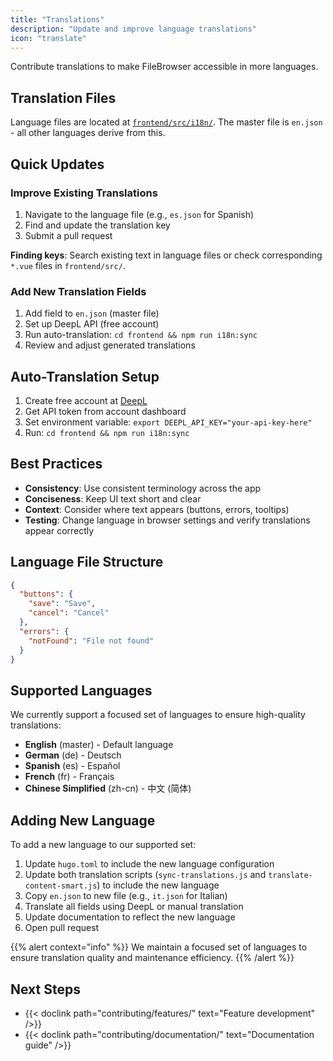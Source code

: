 ```yaml
---
title: "Translations"
description: "Update and improve language translations"
icon: "translate"
---
```


Contribute translations to make FileBrowser accessible in more languages.

## Translation Files

Language files are located at [`frontend/src/i18n/`](https://github.com/gtsteffaniak/filebrowser/tree/main/frontend/src/i18n). The master file is `en.json` - all other languages derive from this.

## Quick Updates

### Improve Existing Translations

1. Navigate to the language file (e.g., `es.json` for Spanish)
2. Find and update the translation key
3. Submit a pull request

**Finding keys**: Search existing text in language files or check corresponding `*.vue` files in `frontend/src/`.

### Add New Translation Fields

1. Add field to `en.json` (master file)
2. Set up DeepL API (free account)
3. Run auto-translation: `cd frontend && npm run i18n:sync`
4. Review and adjust generated translations

## Auto-Translation Setup

1. Create free account at [DeepL](https://www.deepl.com/en/your-account)
2. Get API token from account dashboard
3. Set environment variable: `export DEEPL_API_KEY="your-api-key-here"`
4. Run: `cd frontend && npm run i18n:sync`

## Best Practices

- **Consistency**: Use consistent terminology across the app
- **Conciseness**: Keep UI text short and clear
- **Context**: Consider where text appears (buttons, errors, tooltips)
- **Testing**: Change language in browser settings and verify translations appear correctly

## Language File Structure

```json
{
  "buttons": {
    "save": "Save",
    "cancel": "Cancel"
  },
  "errors": {
    "notFound": "File not found"
  }
}
```

## Supported Languages

We currently support a focused set of languages to ensure high-quality translations:

- **English** (master) - Default language
- **German** (de) - Deutsch
- **Spanish** (es) - Español  
- **French** (fr) - Français
- **Chinese Simplified** (zh-cn) - 中文 (简体)

## Adding New Language

To add a new language to our supported set:

1. Update `hugo.toml` to include the new language configuration
2. Update both translation scripts (`sync-translations.js` and `translate-content-smart.js`) to include the new language
3. Copy `en.json` to new file (e.g., `it.json` for Italian)
4. Translate all fields using DeepL or manual translation
5. Update documentation to reflect the new language
6. Open pull request

{{% alert context="info" %}}
We maintain a focused set of languages to ensure translation quality and maintenance efficiency.
{{% /alert %}}

## Next Steps

- {{< doclink path="contributing/features/" text="Feature development" />}}
- {{< doclink path="contributing/documentation/" text="Documentation guide" />}}